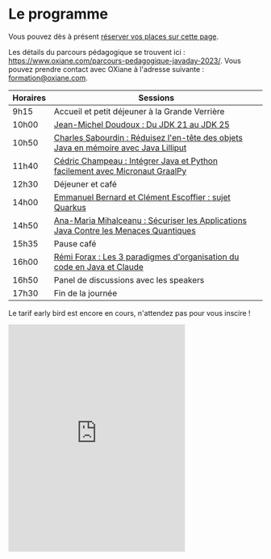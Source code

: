 # Le programme

<!-- MACRO{snippet|debug=false|ignoreDownloadError=false|verbatim=false|file=src/site/resources/fragments/breadcrum.snippet.html} -->

Vous pouvez dès à
présent [réserver vos places sur cette page](https://www.helloasso.com/associations/bjpc/evenements/paris-jug-s-java-day-2023).

<!--
Les inscriptions via la formation professionnelle seront bientôt possible, grâce
à [OXiane Institut](https://www.oxiane.com/), notre partenaire formation pour cet événement. Vous pouvez prendre contact
avec [OXiane Institut](https://www.oxiane.com/) à cette adresse pour plus
d'informations : [formation@oxiane.com](mailto:formation@oxiane.com).
-->

Les détails du parcours pédagogique se trouvent ici : <https://www.oxiane.com/parcours-pedagogique-javaday-2023/>. Vous pouvez prendre contact avec OXiane à l'adresse suivante : [formation@oxiane.com](mailto:formation@oxiane.com).


| Horaires | Sessions                                                                                                      |
|----------|---------------------------------------------------------------------------------------------------------------|
| 9h15     | Accueil et petit déjeuner à la Grande Verrière                                                                |
| 10h00    | [Jean-Michel Doudoux : Du JDK 21 au JDK 25](speakers.md#jean-michel)                                          |
| 10h50    | [Charles Sabourdin : Réduisez l'en-tête des objets Java en mémoire avec Java Lilliput](speakers.md#charles)   |
| 11h40    | [Cédric Champeau : Intégrer Java et Python facilement avec Micronaut GraalPy](speakers.md#cedric)             |
| 12h30    | Déjeuner et café                                                                                              |
| 14h00    | [Emmanuel Bernard et Clément Escoffier : sujet Quarkus](speakers.md#emmanuel-clement)                         |
| 14h50    | [Ana-Maria Mihalceanu : Sécuriser les Applications Java Contre les Menaces Quantiques](speakers.md#ana-maria) |
| 15h35    | Pause café                                                                                                    |
| 16h00    | [Rémi Forax : Les 3 paradigmes d'organisation du code en Java et Claude](speakers.md#remi)                    |
| 16h50    | Panel de discussions avec les speakers                                                                        |
| 17h30    | Fin de la journée                                                                                             |

Le tarif early bird est encore en cours, n'attendez pas pour vous inscire !

<iframe id="haWidget" allowtransparency="true" src="https://www.helloasso.com/associations/bjpc/evenements/paris-jug-s-java-day-2025/widget-vignette" style="width: 350px; height: 450px; border: none;"></iframe>

